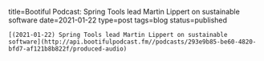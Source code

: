 
title=Bootiful Podcast: Spring Tools lead Martin Lippert on sustainable software
date=2021-01-22
type=post
tags=blog
status=published
~~~~~~
[(2021-01-22) Spring Tools lead Martin Lippert on sustainable software](http://api.bootifulpodcast.fm//podcasts/293e9b85-be60-4820-bfd7-af121b8b822f/produced-audio) 
            